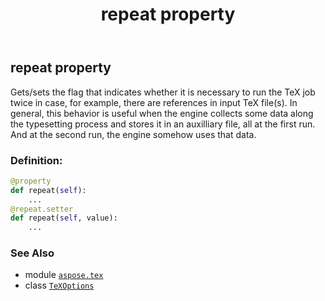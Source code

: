 ﻿---
title: repeat property
second_title: Aspose.TeX for Python via .NET API References
description: 
type: docs
weight: 130
url: /python-net/aspose.tex/texoptions/repeat/
is_root: false
---

## repeat property


Gets/sets the flag that indicates whether it is necessary to run the TeX job twice in case,
for example, there are references in input TeX file(s). In general, this behavior is useful when
the engine collects some data along the typesetting process and stores it in an auxilliary file,
all at the first run. And at the second run, the engine somehow uses that data.
### Definition:
```python
@property
def repeat(self):
    ...
@repeat.setter
def repeat(self, value):
    ...
```

### See Also
* module [`aspose.tex`](../../)
* class [`TeXOptions`](/tex/python-net/aspose.tex/texoptions)
